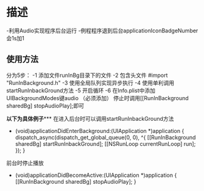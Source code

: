 # 描述
-利用Audio实现程序后台运行
-例程程序退到后台applicationIconBadgeNumber会1s加1


## 使用方法
分为5步：
-1 添加文件runInBg目录下的文件
-2 包含头文件   #import "RunInBackground.h"
-3 使用全局队列实现异步执行
-4 使用单利调用startRunInbackGround方法
-5 开启循环
-6 在Info.plist中添加UIBackgroundModes键audio （必须添加）
停止时调用[[RunInBackground sharedBg] stopAudioPlay];即可


********************************以下为具体例子***********************************
在进入后台时可以调用startRunInbackGround方法
- (void)applicationDidEnterBackground:(UIApplication *)application {
    dispatch_async(dispatch_get_global_queue(0, 0), ^{
        [[RunInBackground sharedBg] startRunInbackGround];
        [[NSRunLoop currentRunLoop] run];
    });
}

前台时停止播放
- (void)applicationDidBecomeActive:(UIApplication *)application {
    [[RunInBackground sharedBg] stopAudioPlay];
}



